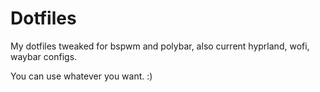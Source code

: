 # Dotfiles
My dotfiles tweaked for bspwm and polybar, also current hyprland, wofi, waybar configs.

You can use whatever you want. :)
